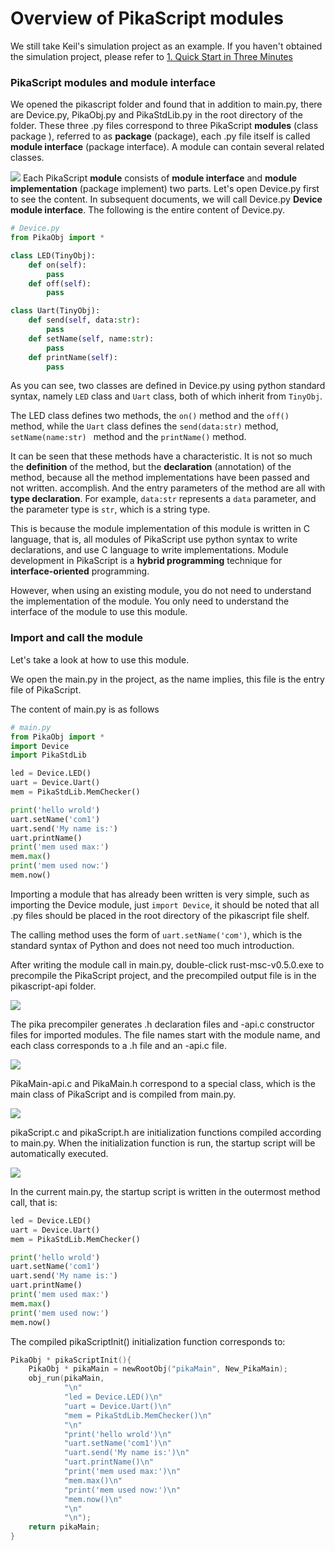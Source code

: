 # Overview of PikaScript modules

We still take Keil's simulation project as an example. If you haven't obtained the simulation project, please refer to [1. Quick Start in Three Minutes](https://pikadoc.readthedocs.io/en/latest/Keil%20%E4%BB%BF%E7%9C%9F%E5%B7%A5%E7%A8%8B.html)
### PikaScript modules and module interface
We opened the pikascript folder and found that in addition to main.py, there are Device.py, PikaObj.py and PikaStdLib.py in the root directory of the folder. These three .py files correspond to three PikaScript **modules** (class package ), referred to as **package** (package), each .py file itself is called **module interface** (package interface). A module can contain several related classes.

![](assets/1638582993068-0a8afe28-baa2-41ad-bac1-6626d50192ad.png)
Each PikaScript **module** consists of **module interface** and **module implementation** (package implement) two parts.
Let's open Device.py first to see the content. In subsequent documents, we will call Device.py **Device module interface**.
The following is the entire content of Device.py.

````python
# Device.py
from PikaObj import *

class LED(TinyObj):
    def on(self):
        pass
    def off(self):
        pass

class Uart(TinyObj):
    def send(self, data:str):
        pass
    def setName(self, name:str):
        pass
    def printName(self):
        pass
````


As you can see, two classes are defined in Device.py using python standard syntax, namely `LED` class and `Uart` class, both of which inherit from `TinyObj`.


The LED class defines two methods, the `on()` method and the `off()` method, while the `Uart` class defines the `send(data:str)` method, `setName(name:str) ` method and the `printName()` method.


It can be seen that these methods have a characteristic. It is not so much the **definition** of the method, but the **declaration** (annotation) of the method, because all the method implementations have been passed and not written. accomplish. And the entry parameters of the method are all with **type declaration**. For example, `data:str` represents a `data` parameter, and the parameter type is `str`, which is a string type.


This is because the module implementation of this module is written in C language, that is, all modules of PikaScript use python syntax to write declarations, and use C language to write implementations. Module development in PikaScript is a **hybrid programming** technique for **interface-oriented** programming.


However, when using an existing module, you do not need to understand the implementation of the module. You only need to understand the interface of the module to use this module.


### Import and call the module


Let's take a look at how to use this module.


We open the main.py in the project, as the name implies, this file is the entry file of PikaScript.


The content of main.py is as follows


````python
# main.py
from PikaObj import *
import Device
import PikaStdLib

led = Device.LED()
uart = Device.Uart()
mem = PikaStdLib.MemChecker()

print('hello wrold')
uart.setName('com1')
uart.send('My name is:')
uart.printName()
print('mem used max:')
mem.max()
print('mem used now:')
mem.now()
````


Importing a module that has already been written is very simple, such as importing the Device module, just `import Device`, it should be noted that all .py files should be placed in the root directory of the pikascript file shelf.


The calling method uses the form of `uart.setName('com')`, which is the standard syntax of Python and does not need too much introduction.


After writing the module call in main.py, double-click rust-msc-v0.5.0.exe to precompile the PikaScript project, and the precompiled output file is in the pikascript-api folder.


![](assets/1638582989556-feafe97a-037f-44b2-8f2c-55ddf8f041ea.png)


The pika precompiler generates .h declaration files and -api.c constructor files for imported modules. The file names start with the module name, and each class corresponds to a .h file and an -api.c file.


![](assets/1638582990457-2540db61-f185-4100-8b63-4d6d599c3b0e.png)


PikaMain-api.c and PikaMain.h correspond to a special class, which is the main class of PikaScript and is compiled from main.py.


![](assets/1638582990858-10783588-5ff0-469e-b64d-50e56e2357bc.png)


pikaScript.c and pikaScript.h are initialization functions compiled according to main.py. When the initialization function is run, the startup script will be automatically executed.


![](assets/1638582992822-6c4a7f39-a379-4c66-991a-1935ec3bfa7a.png)


In the current main.py, the startup script is written in the outermost method call, that is:


````python
led = Device.LED()
uart = Device.Uart()
mem = PikaStdLib.MemChecker()

print('hello wrold')
uart.setName('com1')
uart.send('My name is:')
uart.printName()
print('mem used max:')
mem.max()
print('mem used now:')
mem.now()
````


The compiled pikaScriptInit() initialization function corresponds to:


````c
PikaObj * pikaScriptInit(){
    PikaObj * pikaMain = newRootObj("pikaMain", New_PikaMain);
    obj_run(pikaMain,
            "\n"
            "led = Device.LED()\n"
            "uart = Device.Uart()\n"
            "mem = PikaStdLib.MemChecker()\n"
            "\n"
            "print('hello wrold')\n"
            "uart.setName('com1')\n"
            "uart.send('My name is:')\n"
            "uart.printName()\n"
            "print('mem used max:')\n"
            "mem.max()\n"
            "print('mem used now:')\n"
            "mem.now()\n"
            "\n"
            "\n");
    return pikaMain;
}
````